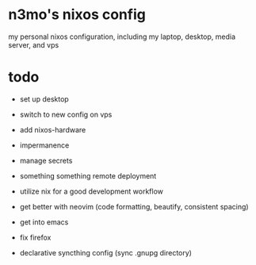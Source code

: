# n3mo's nixos config
my personal nixos configuration, including my laptop, desktop, media server, and vps

# todo 
- set up desktop
- switch to new config on vps

- add nixos-hardware
- impermanence
- manage secrets
- something something remote deployment
- utilize nix for a good development workflow
- get better with neovim (code formatting, beautify, consistent spacing)
- get into emacs
- fix firefox
- declarative syncthing config (sync .gnupg directory)
